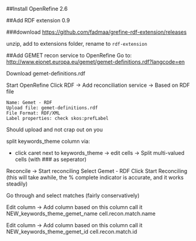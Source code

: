 ##Install OpenRefine 2.6

##Add RDF extension 0.9

###download
https://github.com/fadmaa/grefine-rdf-extension/releases

unzip, add to extensions folder, rename to `rdf-extension`

##Add GEMET recon service to OpenRefine
Go to:
http://www.eionet.europa.eu/gemet/gemet-definitions.rdf?langcode=en

Download gemet-definitions.rdf

Start OpenRefine
Click RDF -> Add reconciliation service -> Based on RDF file

    Name: Gemet - RDF
    Upload file: gemet-definitions.rdf
    File Format: RDF/XML
    Label properties: check skos:prefLabel

Should upload and not crap out on you

split keywords_theme column via:
- click caret next to keywords_theme -> edit cells -> Split multi-valued cells (with ### as seperator)

Reconcile -> Start reconciling
Select Gemet - RDF
Click Start Reconciling
(this will take awhile, the % complete indicator is accurate, and it works steadily)

Go through and select matches (fairly conservatively)

Edit column -> Add column based on this column
call it NEW_keywords_theme_gemet_name
cell.recon.match.name

Edit column -> Add column based on this column
call it NEW_keywords_theme_gemet_id
cell.recon.match.id
